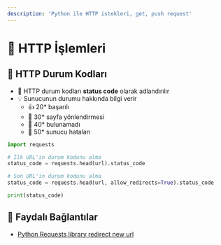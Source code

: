 ```yaml
---
description: 'Python ile HTTP istekleri, get, push request'
---
```


# 📶 HTTP İşlemleri

## 🔸 HTTP Durum Kodları

* 🚦 HTTP durum kodları **status code** olarak adlandırılır
* 💡 Sunucunun durumu hakkında bilgi verir
  * 👍 20\* başarılı
  * 🔗 30\* sayfa yönlendirmesi
  * 🚫 40\* bulunamadı
  * 🐞 50\* sunucu hataları

```python
import requests

# İlk URL'in durum kodunu alma
status_code = requests.head(url).status_code

# Son URL'in durum kodunu alma
status_code = requests.head(url, allow_redirects=True).status_code

print(status_code)
```

## 🔗 Faydalı Bağlantılar

* [Python Requests library redirect new url](https://stackoverflow.com/questions/20475552/python-requests-library-redirect-new-url)

